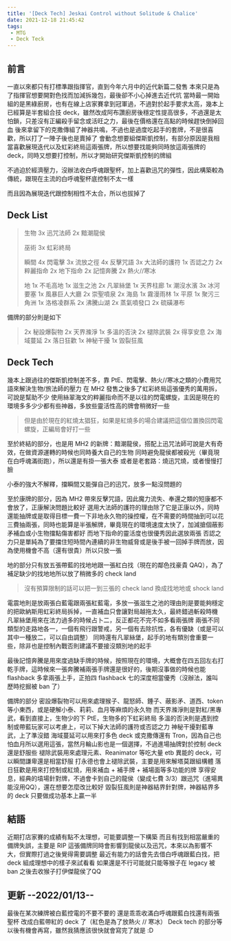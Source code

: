 ```yaml
---
title: '[Deck Tech] Jeskai Control without Solitude & Chalice'
date: 2021-12-18 21:45:42
tags:
 - MTG
 - Deck Teck
---
```


## 前言

一直以來都只有打標準跟指揮官，直到今年六月中的近代新篇二發售
本來只是為了指揮官想要開對色找而加減拆幾包，最後卻不小心掉進去近代坑
當時最一開始組的是黑綠廚房，也有在線上店家賽拿到冠軍過，不過對於起手要求太高，幾本上已經算是半套組合技 deck，雖然改成阿布讚廚房後穩定性提高很多，不過還是太怕鎖，只差沒有正編殺手留念或活旺之力，最後在價格還在高點的時候趕快倒掉回血
後來拿留下的克撒傳組了神器共鳴，不過也是過度吃起手的套牌，不是很喜歡，所以打了一陣子後也是賣掉了
會動念想要組傑斯凱控制，有部分原因是我相當喜歡展現迭代以及虹彩終局這兩張牌，所以想要找能夠同時放這兩張牌的 deck，同時又想要打控制，所以才開始研究傑斯凱控制的牌組

不過迫於經濟壓力，沒辦法收白呼魂跟聖杯，加上喜歡迅咒的彈性，因此構築較為傳統，跟現在主流的白呼魂聖杯底控制不太一樣

<!--more-->

而且因為展現迭代跟控制相性不太合，所以也拔掉了

## Deck List

> 生物
> 3x 迅咒法師
> 2x 黯潮龍侯
> 
> 巫術
> 3x 虹彩終局
> 
> 瞬間
> 4x 閃電擊
> 3x 流放之徑
> 4x 反擊咒語
> 3x 大法師的護符
> 1x 否認之力
> 2x 粹麗指命
> 2x 地下指命
> 2x 記憶奔騰
> 2x 熱火//寒冰
> 
> 地
> 1x 不毛高地
> 1x 滋生之池
> 2x 凡翠絲堡
> 1x 天界柱廊
> 1x 潮沒水濱
> 3x 冰河要塞
> 1x 風暴巨人大廳
> 2x 崇聖噴泉
> 2x 海島
> 1x 霧漫雨林
> 1x 平原
> 1x 聚污三角洲
> 1x 洛格凌群系
> 2x 沸騰山湖
> 2x 蒸氣噴發口
> 2x 硫磺瀑布

備牌的部分則是如下
> 2x 秘設爆裂物
> 2x 天界滌淨
> 1x 多溫的否決
> 2x 褪除武裝
> 2x 得享安息
> 2x 海域蔓延
> 2x 落日狂歡
> 1x 神秘干擾
> 1x 毀裂狂風


## Deck Tech

幾本上跟過往的傑斯凱控制差不多，靠 PtE、閃電擊、熱火//寒冰之類的小費用咒語來解決生物/旅法師的壓力
在 MH2 發售之後多了虹彩終局這張優秀的萬用拆，可說是幫助不少
使用絲翠海文的粹麗指命而不是以往的閃電螺旋，主因是現在的環境多多少少都有些神器，多放些靈活性高的牌會稍微好一些
> 但是由於現在的紅燒太猖狂，如果是紅燒多的場合建議把這個位置換回閃電螺旋，正編局會好打一些

至於終結的部分，也是用 MH2 的新牌：黯潮龍侯，搭配上迅咒法師可說是大有奇效，在做資源運轉的時候也同時養大自己的生物
同時避免龍侯都被殺光（畢竟現在白呼魂滿街跑），所以還是有掛一張大泰
或者是老套路：燒迅咒燒，或者慢慢打臉

小泰的強大不解釋，擋瞬間又能彈自己的迅咒，放多一點沒問題的

至於康牌的部分，因為 MH2 帶來反擊咒語，因此魔力流失、奉還之類的短康都不會放了，正康解決問題比較好
選用大法師的護符的理由除了它是正康以外，同時還能抽牌或是取得目標一費一下非地永久物的操控權，在不需要的時間抽到可以花三費抽兩張，同時也能算是半張解牌，畢竟現在的環境速度太快了，加減搶個蔽影矛補血或小生物擋點傷害都好
而地下指命的靈活度也很優秀因此選放兩張
否認之力只是單純為了要擋住短時間內連續的非生物威脅或是後手被一回掉手牌而放，因為使用機會不高（還有很貴）所以只放一張

地的部分只有放五張帶藍的找地地跟一張紅白找（現在的鄰色找豪貴 QAQ），為了補足缺少的找地地所以放了稍微多的 check land
> 沒有預算限制的話可以把一到三張的 check land 換成找地地或 shock land

電震地則是放兩張白藍電跟兩張紅藍電，多放一張滋生之池的理由則是要能夠穩定的把歐納斯用虹彩終局拆掉，一直補血只會讓對局越拖太久，最終錯過斬殺時機
凡翠絲堡用來在法力過多的時候占卜二，反正都花不完不如多看兩張牌
兩張不同類型的走路地各一，一個有飛行跟警戒，另一個有去除抗性，各有優缺（或是可以其中一種放二，可以自由調整）
同時還有凡翠絲堡，起手的地有類別會重要一些，除非也是控制內戰否則建議不要接沒類別地的起手

最後記憶奔騰是用來度過缺手牌的時候，按照現在的環境，大概會在四五回左右打乾手牌，這時候來一張奔騰補兩張手牌還是很好的，後期沒事做的時候也能 flashback 多拿兩張上手，正拍四 flashback 七的深度相當優秀（沒辦法，誰叫歷時挖掘被 ban 了）


備牌的部分
密設爆裂物可以用來處理猴子、龍怒師、錘子、蔽影矛、道西、token 等小東西，或是硬解小泰、莉莉、血月等麻煩的永久物
而天界滌淨則是對紅/黑專武，看到直接上，生物少的下 PtE，生物多的下虹彩終局
多溫的否決則是遇到控制或帶藍玩家可以考慮上，可以下掉大法師的護符或否認之力
神秘干擾對藍專武，上了準沒錯
海域蔓延可以用來打多色 deck 或克撒傳還有 Tron，因為自己也怕血月所以選用這張，當然月輪山影也是一個選擇，不過進場抽牌對於控制 deck 還是舒服些
褪除武裝用來處理元素、Reanimator 等吃大量 etb 異能的 deck，可以瞬間謙卑還是相當舒服
打永德也會上褪除武裝，主要是用來解塔莫跟組構體
落日狂歡是用來打控制或紅燒，用來補血 + 補手牌 + 補場面等多功能的牌
享得安息，經典的墳場針對牌，不過會卡到自己的龍侯（變成七費 3/3）跟迅咒（進場異能沒用QQ），還在想要怎麼改比較好
毀裂狂風則是神器結界針對牌，神器結界多的 deck 只要做成功基本上贏一半

## 結語

近期打店家賽的成績有點不太理想，可能要調整一下構築
而且有找到相當嚴重的備牌失誤，主要是 RIP 這張備牌同時會影響到龍侯以及迅咒，本來以為影響不大，但實際打過之後覺得需要調整
最近有能力的話會先去借白呼魂跟藍白找，把 deck 組成理想中的樣子來試看看
如果還是不行可能就只能等猴子在 legacy 被 ban 之後去收猴子打伊傑龍侯了QQ

## 更新 --2022/01/13--

最後在某次練牌被白藍控電的不要不要的
還是乖乖收滿白呼魂跟藍白找還有兩張聖杯
改成白藍帶紅的 deck 了（紅色是為了放熱火 // 寒冰）
Deck tech 的部分等以後有機會再寫，雖然我猜應該很快就會寫完了就是 :D
